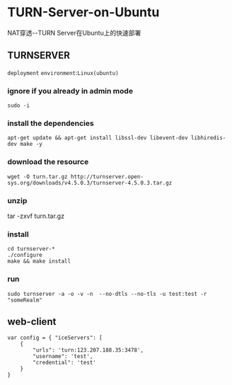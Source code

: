 # TURN-Server-on-Ubuntu
NAT穿透--TURN Server在Ubuntu上的快速部署

## TURNSERVER
`deployment`
`environment`:`Linux(ubuntu)`
### ignore if you already in admin mode
`sudo -i`

### install the dependencies
`apt-get update && apt-get install libssl-dev libevent-dev libhiredis-dev make -y`

### download the resource
`wget -O turn.tar.gz http://turnserver.open-sys.org/downloads/v4.5.0.3/turnserver-4.5.0.3.tar.gz`

### unzip 
tar -zxvf turn.tar.gz  

### install 
```
cd turnserver-*
./configure
make && make install 
```

### run
`sudo turnserver -a -o -v -n  --no-dtls --no-tls -u test:test -r "someRealm"`

## web-client
```
var config = { "iceServers": [
	{
		"urls": 'turn:123.207.188.35:3478',
		"username": 'test',
		"credential": 'test'
	}
}
```

